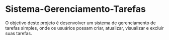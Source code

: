 # Sistema-Gerenciamento-Tarefas
O objetivo deste projeto é desenvolver um sistema de gerenciamento de tarefas simples, onde os usuários possam criar, atualizar, visualizar e excluir suas tarefas.
